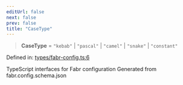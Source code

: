 ```yaml
---
editUrl: false
next: false
prev: false
title: "CaseType"
---
```


> **CaseType** = `"kebab"` \| `"pascal"` \| `"camel"` \| `"snake"` \| `"constant"`

Defined in: [types/fabr-config.ts:6](https://github.com/yashjawale/fabr/blob/2175f836f52904c60bea5117c14ee0416e76bd93/src/types/fabr-config.ts#L6)

TypeScript interfaces for Fabr configuration
Generated from fabr.config.schema.json
